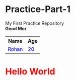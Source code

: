 # Practice-Part-1
My First Practice Repository
<br>
<b>Good Mor</b>
<Table>
  <tr>
    <th>Name</th>
    <th>Age</th>
  </tr>

  <tr style="color: blue;">
    <td>Rohan</td>
    <td>20</td>
  </tr>
</Table>
<h1 style="color: red;">Hello World</h1>
